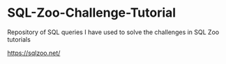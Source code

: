 # SQL-Zoo-Challenge-Tutorial
Repository of SQL queries I have used to solve the challenges in SQL Zoo tutorials

https://sqlzoo.net/
